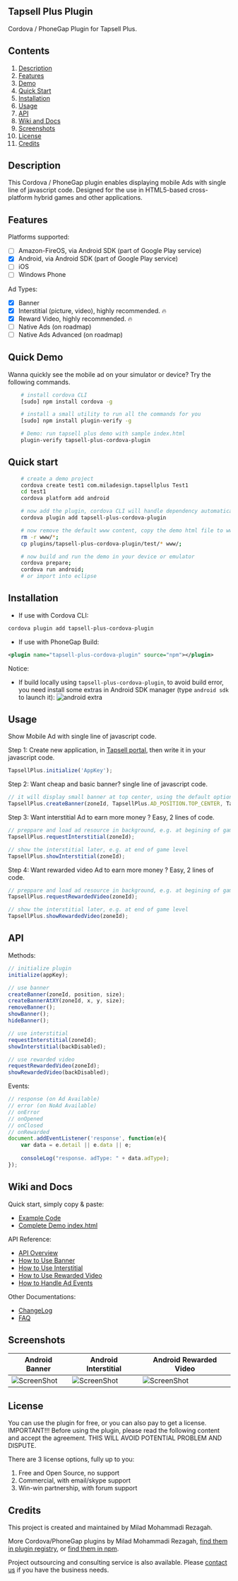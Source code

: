 ﻿

## Tapsell Plus Plugin 

Cordova / PhoneGap Plugin for Tapsell Plus.

## Contents

1. [Description](#description)
2. [Features](#features)
3. [Demo](#quick-demo)
4. [Quick Start](#quick-start)
5. [Installation](#installation)
6. [Usage](#usage)
7. [API](#api)
8. [Wiki and Docs](#wiki-and-docs)
9. [Screenshots](#screenshots)
10. [License](#license)
11. [Credits](#credits)

## Description

This Cordova / PhoneGap plugin enables displaying mobile Ads with single line of javascript code. Designed for the use in HTML5-based cross-platform hybrid games and other applications.

## Features

Platforms supported:
- [ ] Amazon-FireOS, via Android SDK (part of Google Play service)
- [x] Android, via Android SDK (part of Google Play service)
- [ ] iOS
- [ ] Windows Phone

Ad Types:
- [x] Banner
- [x] Interstitial (picture, video), highly recommended. :fire:
- [x] Reward Video, highly recommended. :fire:
- [ ] Native Ads (on roadmap)
- [ ] Native Ads Advanced (on roadmap)

## Quick Demo

Wanna quickly see the mobile ad on your simulator or device? Try the following commands.

```bash
    # install cordova CLI
    [sudo] npm install cordova -g

    # install a small utility to run all the commands for you
    [sudo] npm install plugin-verify -g

    # Demo: run tapsell plus demo with sample index.html
    plugin-verify tapsell-plus-cordova-plugin
```

## Quick start
```bash
	# create a demo project
    cordova create test1 com.miladesign.tapsellplus Test1
    cd test1
    cordova platform add android

    # now add the plugin, cordova CLI will handle dependency automatically
    cordova plugin add tapsell-plus-cordova-plugin

    # now remove the default www content, copy the demo html file to www
    rm -r www/*;
    cp plugins/tapsell-plus-cordova-plugin/test/* www/;

	# now build and run the demo in your device or emulator
    cordova prepare; 
    cordova run android;
    # or import into eclipse
```

## Installation

* If use with Cordova CLI:
```bash
cordova plugin add tapsell-plus-cordova-plugin
```

* If use with PhoneGap Build:
```xml
<plugin name="tapsell-plus-cordova-plugin" source="npm"></plugin>
```

Notice:
* If build locally using ```tapsell-plus-cordova-plugin```, to avoid build error, you need install some extras in Android SDK manager (type ```android sdk``` to launch it):
![android extra](https://cloud.githubusercontent.com/assets/2339512/8176143/20533ec0-1429-11e5-8e17-a748373d5110.png)

## Usage

Show Mobile Ad with single line of javascript code.

Step 1: Create new application, in [Tapsell portal](http://www.tapsell.ir/), then write it in your javascript code.

```javascript
TapsellPlus.initialize('AppKey');
```

Step 2: Want cheap and basic banner? single line of javascript code.

```javascript
// it will display small banner at top center, using the default options
TapsellPlus.createBanner(zoneId, TapsellPlus.AD_POSITION.TOP_CENTER, TapsellPlus.AD_SIZE.BANNER_320x50);
```

Step 3: Want interstitial Ad to earn more money ? Easy, 2 lines of code. 

```javascript
// preppare and load ad resource in background, e.g. at begining of game level
TapsellPlus.requestInterstitial(zoneId);

// show the interstitial later, e.g. at end of game level
TapsellPlus.showInterstitial(zoneId);
```

Step 4: Want rewarded video Ad to earn more money ? Easy, 2 lines of code. 

```javascript
// preppare and load ad resource in background, e.g. at begining of game level
TapsellPlus.requestRewardedVideo(zoneId);

// show the interstitial later, e.g. at end of game level
TapsellPlus.showRewardedVideo(zoneId);
```

## API

Methods:
```javascript
// initialize plugin
initialize(appKey);

// use banner
createBanner(zoneId, position, size);
createBannerAtXY(zoneId, x, y, size);
removeBanner();
showBanner();
hideBanner();

// use interstitial
requestInterstitial(zoneId);
showInterstitial(backDisabled);

// use rewarded video
requestRewardedVideo(zoneId);
showRewardedVideo(backDisabled);
```

Events:
```javascript
// response (on Ad Available)
// error (on NoAd Available)
// onError
// onOpened
// onClosed
// onRewarded
document.addEventListener('response', function(e){
    var data = e.detail || e.data || e;
	
	consoleLog("response. adType: " + data.adType);
});
```

## Wiki and Docs

Quick start, simply copy & paste:
* [Example Code](https://github.com/vinoosir/tapsell-plus-cordova-plugin/wiki/1.0-Quick-Start-Example-Code)
* [Complete Demo index.html](https://github.com/vinoosir/tapsell-plus-cordova-plugin/blob/master/test/index.html)

API Reference:
* [API Overview](https://github.com/vinoosir/tapsell-plus-cordova-plugin/wiki/1.1-API-Overview)
* [How to Use Banner](https://github.com/vinoosir/tapsell-plus-cordova-plugin/wiki/1.2-Methods-for-Banner)
* [How to Use Interstitial](https://github.com/vinoosir/tapsell-plus-cordova-plugin/wiki/1.3-Methods-for-Interstitial)
* [How to Use Rewarded Video](https://github.com/vinoosir/tapsell-plus-cordova-plugin/wiki/1.4-Methods-for-Interstitial)
* [How to Handle Ad Events](https://github.com/vinoosir/tapsell-plus-cordova-plugin/wiki/1.5-Events)

Other Documentations:
* [ChangeLog](https://github.com/vinoosir/tapsell-plus-cordova-plugin/wiki/ChangeLog)
* [FAQ](https://github.com/vinoosir/tapsell-plus-cordova-plugin/wiki/FAQ)

## Screenshots

Android Banner | Android Interstitial | Android Rewarded Video
-------|---------------|---------------
![ScreenShot](https://raw.githubusercontent.com/VinoosIr/tapsell-plus-cordova-plugin/master/docs/screenshot_banner.png) | ![ScreenShot](https://raw.githubusercontent.com/VinoosIr/tapsell-plus-cordova-plugin/master/docs/screenshot_interstitial.png) | ![ScreenShot](https://raw.githubusercontent.com/VinoosIr/tapsell-plus-cordova-plugin/master/docs/screenshot_rewarded_video.png)


## License

You can use the plugin for free, or you can also pay to get a license. IMPORTANT!!! Before using the plugin, please read the following content and accept the agreement. THIS WILL AVOID POTENTIAL PROBLEM AND DISPUTE.

There are 3 license options, fully up to you:
1. Free and Open Source, no support
2. Commercial, with email/skype support
3. Win-win partnership, with forum support

## Credits

This project is created and maintained by Milad Mohammadi Rezagah.

More Cordova/PhoneGap plugins by Milad Mohammadi Rezagah, [find them in plugin registry](http://plugins.cordova.io/#/search?search=miladesign), or [find them in npm](https://www.npmjs.com/~miladesign).

Project outsourcing and consulting service is also available. Please [contact us](mailto:rezagah.milad@gmail.com) if you have the business needs.
